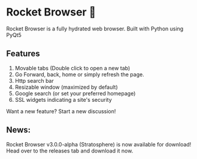 # Rocket Browser 🚀
Rocket Browser is a fully hydrated web browser. Built with Python using PyQt5

## Features
1. Movable tabs (Double click to open a new tab)
2. Go Forward, back, home or simply refresh the page.
3. Http search bar
4. Resizable window (maximized by default)
5. Google search (or set your preferred homepage)
6. SSL widgets indicating a site's security

Want a new feature? Start a new discussion!

## News:
Rocket Browser v3.0.0-alpha (Stratosphere) is now available for download! Head over to the releases tab and download it now.

